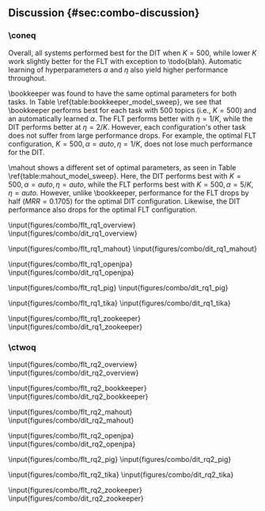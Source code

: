 ## Discussion {#sec:combo-discussion}


### \coneq

Overall, all systems performed best for the DIT when $K = 500$, while lower $K$
work slightly better for the FLT with exception to \todo{blah}.  Automatic
learning of hyperparameters $\alpha$ and $\eta$ also yield higher performance
throughout.

\bookkeeper was found to have the same optimal parameters for both tasks.  In
Table \ref{table:bookkeeper_model_sweep}, we see that \bookkeeper performs best
for each task with 500 topics (i.e., $K = 500$) and an automatically learned
$\alpha$. The FLT performs better with $\eta = 1/K$, while the DIT performs
better at $\eta = 2/K$. However, each configuration's other task does not
suffer from large performance drops. For example, the optimal FLT
configuration, $K=500, \alpha=auto, \eta=1/K$, does not lose much performance
for the DIT.

\mahout shows a different set of optimal parameters, as seen in Table
\ref{table:mahout_model_sweep}. Here, the DIT performs best with $K=500,
\alpha=auto, \eta=auto$, while the FLT performs best with $K=500, \alpha=5/K,
\eta=auto$. However, unlike \bookkeeper, performance for the FLT drops by half
($MRR=0.1705$) for the optimal DIT configuration. Likewise, the DIT performance
also drops for the optimal FLT configuration.

\input{figures/combo/flt_rq1_overview}
\input{figures/combo/dit_rq1_overview}

<!--
As \bookkeeper has optimal configurations for both FLT and DIT, there is no
choice to make.

\input{figures/combo/flt_rq1_bookkeeper}
\input{figures/combo/dit_rq1_bookkeeper}
-->

\input{figures/combo/flt_rq1_mahout}
\input{figures/combo/dit_rq1_mahout}

\input{figures/combo/flt_rq1_openjpa}
\input{figures/combo/dit_rq1_openjpa}

\input{figures/combo/flt_rq1_pig}
\input{figures/combo/dit_rq1_pig}

\input{figures/combo/flt_rq1_tika}
\input{figures/combo/dit_rq1_tika}

\input{figures/combo/flt_rq1_zookeeper}
\input{figures/combo/dit_rq1_zookeeper}

### \ctwoq

\input{figures/combo/flt_rq2_overview}
\input{figures/combo/dit_rq2_overview}

\input{figures/combo/flt_rq2_bookkeeper}
\input{figures/combo/dit_rq2_bookkeeper}

\input{figures/combo/flt_rq2_mahout}
\input{figures/combo/dit_rq2_mahout}

\input{figures/combo/flt_rq2_openjpa}
\input{figures/combo/dit_rq2_openjpa}

\input{figures/combo/flt_rq2_pig}
\input{figures/combo/dit_rq2_pig}

\input{figures/combo/flt_rq2_tika}
\input{figures/combo/dit_rq2_tika}

\input{figures/combo/flt_rq2_zookeeper}
\input{figures/combo/dit_rq2_zookeeper}

